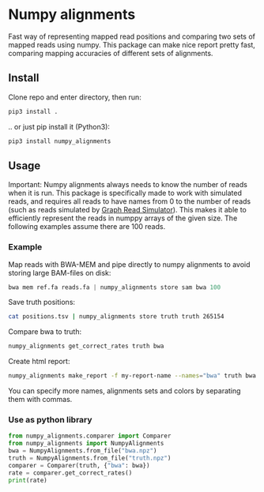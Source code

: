 # Numpy alignments 
Fast way of representing mapped read positions and comparing two sets of mapped reads using numpy.
This package can make nice report pretty fast, comparing mapping accuracies of different sets of alignments. 

## Install
Clone repo and enter directory, then run:
```bash
pip3 install .
```
.. or just pip install it (Python3):
```bash
pip3 install numpy_alignments
```

## Usage
Important: Numpy alignments always needs to know the number of reads when it is run. 
This package is specifically made to work with simulated reads, and requires all reads to have names from 0 to the number of reads
(such as reads simulated by [Graph Read Simulator](https://github.com/ivargr/graph_read_simulator/)). This makes it able to efficiently 
represent the reads in numppy arrays of the given size. The following examples assume there are 100 reads.

### Example
Map reads with BWA-MEM and pipe directly to numpy alignments to avoid storing large BAM-files on disk:

```python
bwa mem ref.fa reads.fa | numpy_alignments store sam bwa 100
```

Save truth positions:
```bash
cat positions.tsv | numpy_alignments store truth truth 265154
```

Compare bwa to truth:
```bash
numpy_alignments get_correct_rates truth bwa
```


Create html report:
```bash
numpy_alignments make_report -f my-report-name --names="bwa" truth bwa purple
```

You can specify more names, alignments sets and colors by separating them with commas.

### Use as python library
```python
from numpy_alignments.comparer import Comparer
from numpy_alignments import NumpyAlignments
bwa = NumpyAlignments.from_file("bwa.npz")
truth = NumpyAlignments.from_file("truth.npz")
comparer = Comparer(truth, {"bwa": bwa})
rate = comparer.get_correct_rates()
print(rate)

```